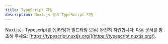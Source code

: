 ```yaml
---
title: TypeScript 지원
description: Nuxt.js 공식 TypeScript 지원
---
```


Nuxt.js는 Typescript를 (런타임과 빌드타임 모두) 완전히 지원합니다. 다음 문서를 참조해 주세요: [https://typescript.nuxtjs.org/](https://typescript.nuxtjs.org/).
